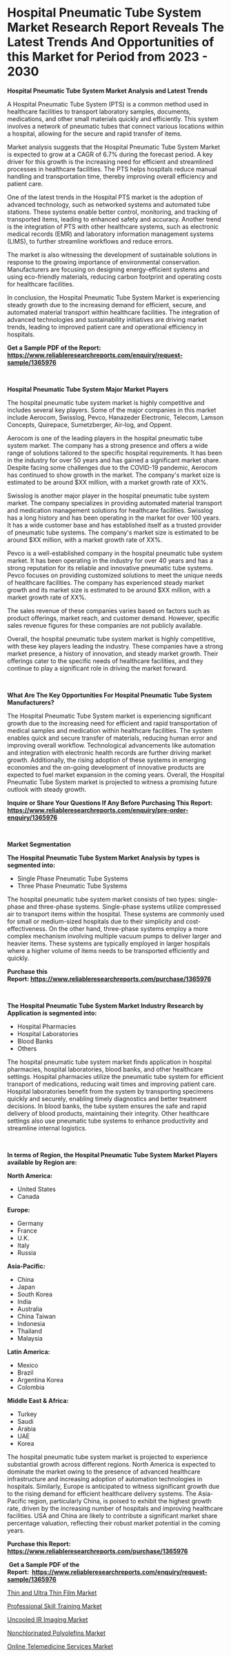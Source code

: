 <p><h1>Hospital Pneumatic Tube System Market Research Report Reveals The Latest Trends And Opportunities of this Market for Period from 2023 - 2030</h1></p><p><strong>Hospital Pneumatic Tube System Market Analysis and Latest Trends</strong></p>
<p><p>A Hospital Pneumatic Tube System (PTS) is a common method used in healthcare facilities to transport laboratory samples, documents, medications, and other small materials quickly and efficiently. This system involves a network of pneumatic tubes that connect various locations within a hospital, allowing for the secure and rapid transfer of items.</p><p>Market analysis suggests that the Hospital Pneumatic Tube System Market is expected to grow at a CAGR of 6.7% during the forecast period. A key driver for this growth is the increasing need for efficient and streamlined processes in healthcare facilities. The PTS helps hospitals reduce manual handling and transportation time, thereby improving overall efficiency and patient care.</p><p>One of the latest trends in the Hospital PTS market is the adoption of advanced technology, such as networked systems and automated tube stations. These systems enable better control, monitoring, and tracking of transported items, leading to enhanced safety and accuracy. Another trend is the integration of PTS with other healthcare systems, such as electronic medical records (EMR) and laboratory information management systems (LIMS), to further streamline workflows and reduce errors.</p><p>The market is also witnessing the development of sustainable solutions in response to the growing importance of environmental conservation. Manufacturers are focusing on designing energy-efficient systems and using eco-friendly materials, reducing carbon footprint and operating costs for healthcare facilities.</p><p>In conclusion, the Hospital Pneumatic Tube System Market is experiencing steady growth due to the increasing demand for efficient, secure, and automated material transport within healthcare facilities. The integration of advanced technologies and sustainability initiatives are driving market trends, leading to improved patient care and operational efficiency in hospitals.</p></p>
<p><strong>Get a Sample PDF of the Report:&nbsp; <a href="https://www.reliableresearchreports.com/enquiry/request-sample/1365976">https://www.reliableresearchreports.com/enquiry/request-sample/1365976</a></strong></p>
<p>&nbsp;</p>
<p><strong>Hospital Pneumatic Tube System Major Market Players</strong></p>
<p><p>The hospital pneumatic tube system market is highly competitive and includes several key players. Some of the major companies in this market include Aerocom, Swisslog, Pevco, Hanazeder Electronic, Telecom, Lamson Concepts, Quirepace, Sumetzberger, Air-log, and Oppent. </p><p>Aerocom is one of the leading players in the hospital pneumatic tube system market. The company has a strong presence and offers a wide range of solutions tailored to the specific hospital requirements. It has been in the industry for over 50 years and has gained a significant market share. Despite facing some challenges due to the COVID-19 pandemic, Aerocom has continued to show growth in the market. The company's market size is estimated to be around $XX million, with a market growth rate of XX%.</p><p>Swisslog is another major player in the hospital pneumatic tube system market. The company specializes in providing automated material transport and medication management solutions for healthcare facilities. Swisslog has a long history and has been operating in the market for over 100 years. It has a wide customer base and has established itself as a trusted provider of pneumatic tube systems. The company's market size is estimated to be around $XX million, with a market growth rate of XX%.</p><p>Pevco is a well-established company in the hospital pneumatic tube system market. It has been operating in the industry for over 40 years and has a strong reputation for its reliable and innovative pneumatic tube systems. Pevco focuses on providing customized solutions to meet the unique needs of healthcare facilities. The company has experienced steady market growth and its market size is estimated to be around $XX million, with a market growth rate of XX%.</p><p>The sales revenue of these companies varies based on factors such as product offerings, market reach, and customer demand. However, specific sales revenue figures for these companies are not publicly available.</p><p>Overall, the hospital pneumatic tube system market is highly competitive, with these key players leading the industry. These companies have a strong market presence, a history of innovation, and steady market growth. Their offerings cater to the specific needs of healthcare facilities, and they continue to play a significant role in driving the market forward.</p></p>
<p>&nbsp;</p>
<p><strong>What Are The Key Opportunities For Hospital Pneumatic Tube System Manufacturers?</strong></p>
<p><p>The Hospital Pneumatic Tube System market is experiencing significant growth due to the increasing need for efficient and rapid transportation of medical samples and medication within healthcare facilities. The system enables quick and secure transfer of materials, reducing human error and improving overall workflow. Technological advancements like automation and integration with electronic health records are further driving market growth. Additionally, the rising adoption of these systems in emerging economies and the on-going development of innovative products are expected to fuel market expansion in the coming years. Overall, the Hospital Pneumatic Tube System market is projected to witness a promising future outlook with steady growth.</p></p>
<p><strong>Inquire or Share Your Questions If Any Before Purchasing This Report: <a href="https://www.reliableresearchreports.com/enquiry/pre-order-enquiry/1365976">https://www.reliableresearchreports.com/enquiry/pre-order-enquiry/1365976</a></strong></p>
<p>&nbsp;</p>
<p><strong>Market Segmentation</strong></p>
<p><strong>The Hospital Pneumatic Tube System Market Analysis by types is segmented into:</strong></p>
<p><ul><li>Single Phase Pneumatic Tube Systems</li><li>Three Phase Pneumatic Tube Systems</li></ul></p>
<p><p>The hospital pneumatic tube system market consists of two types: single-phase and three-phase systems. Single-phase systems utilize compressed air to transport items within the hospital. These systems are commonly used for small or medium-sized hospitals due to their simplicity and cost-effectiveness. On the other hand, three-phase systems employ a more complex mechanism involving multiple vacuum pumps to deliver larger and heavier items. These systems are typically employed in larger hospitals where a higher volume of items needs to be transported efficiently and quickly.</p></p>
<p><strong>Purchase this Report:&nbsp;<a href="https://www.reliableresearchreports.com/purchase/1365976">https://www.reliableresearchreports.com/purchase/1365976</a></strong></p>
<p>&nbsp;</p>
<p><strong>The Hospital Pneumatic Tube System Market Industry Research by Application is segmented into:</strong></p>
<p><ul><li>Hospital Pharmacies</li><li>Hospital Laboratories</li><li>Blood Banks</li><li>Others</li></ul></p>
<p><p>The hospital pneumatic tube system market finds application in hospital pharmacies, hospital laboratories, blood banks, and other healthcare settings. Hospital pharmacies utilize the pneumatic tube system for efficient transport of medications, reducing wait times and improving patient care. Hospital laboratories benefit from the system by transporting specimens quickly and securely, enabling timely diagnostics and better treatment decisions. In blood banks, the tube system ensures the safe and rapid delivery of blood products, maintaining their integrity. Other healthcare settings also use pneumatic tube systems to enhance productivity and streamline internal logistics.</p></p>
<p>&nbsp;</p>
<p><strong>In terms of Region, the Hospital Pneumatic Tube System Market Players available by Region are:</strong></p>
<p>
    <p> <strong> North America: </strong>
        <ul>
            <li>United States</li>
            <li>Canada</li>
        </ul>
        </p> 
    <p> <strong> Europe: </strong>
        <ul>
            <li>Germany</li>
            <li>France</li>
            <li>U.K.</li>
            <li>Italy</li>
            <li>Russia</li>
        </ul>
        </p> 
    <p> <strong> Asia-Pacific: </strong>
        <ul>
            <li>China</li>
            <li>Japan</li>
            <li>South Korea</li>
            <li>India</li>
            <li>Australia</li>
            <li>China Taiwan</li>
            <li>Indonesia</li>
            <li>Thailand</li>
            <li>Malaysia</li>
        </ul>
        </p> 
    <p> <strong> Latin America: </strong>
        <ul>
            <li>Mexico</li>
            <li>Brazil</li>
            <li>Argentina Korea</li>
            <li>Colombia</li>
        </ul>
        </p> 
    <p> <strong> Middle East & Africa: </strong>
        <ul>
            <li>Turkey</li>
            <li>Saudi</li>
            <li>Arabia</li>
            <li>UAE</li>
            <li>Korea</li>
        </ul>
    </p>
    </p>
<p><p>The hospital pneumatic tube system market is projected to experience substantial growth across different regions. North America is expected to dominate the market owing to the presence of advanced healthcare infrastructure and increasing adoption of automation technologies in hospitals. Similarly, Europe is anticipated to witness significant growth due to the rising demand for efficient healthcare delivery systems. The Asia-Pacific region, particularly China, is poised to exhibit the highest growth rate, driven by the increasing number of hospitals and improving healthcare facilities. USA and China are likely to contribute a significant market share percentage valuation, reflecting their robust market potential in the coming years.</p></p>
<p><strong>Purchase this Report: <a href="https://www.reliableresearchreports.com/purchase/1365976">https://www.reliableresearchreports.com/purchase/1365976</a></strong></p>
<p>&nbsp;<strong>Get a Sample PDF of the Report:&nbsp;&nbsp;<a href="https://www.reliableresearchreports.com/enquiry/request-sample/1365976">https://www.reliableresearchreports.com/enquiry/request-sample/1365976</a></strong></p>
<p><strong></strong></p>
<p><p><a href="https://www.linkedin.com/pulse/thin-ultra-film-market-size-share-amp-trends-analysis-2eele/">Thin and Ultra Thin Film Market</a></p><p><a href="https://medium.com/@shivangi.reportprime/professional-skill-training-market-size-cagr-trends-2024-2030-c2daba26a2b6">Professional Skill Training Market</a></p><p><a href="https://www.linkedin.com/pulse/uncooled-ir-imaging-market-size-share-global-analysis-report-jdzhe/">Uncooled IR Imaging Market</a></p><p><a href="https://www.linkedin.com/pulse/nonchlorinated-polyolefins-market-size-share-amp-trends-4dpue/">Nonchlorinated Polyolefins Market</a></p><p><a href="https://medium.com/@krithi.reportprime/online-telemedicine-services-market-size-cagr-trends-2024-2030-ebbbc9323f2b">Online Telemedicine Services Market</a></p></p>
